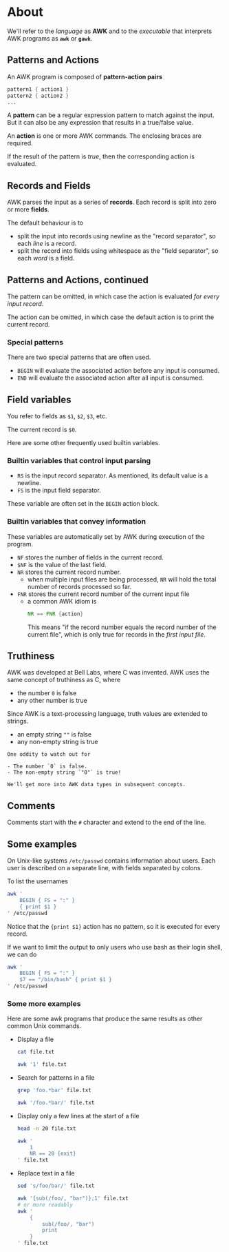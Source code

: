 # About

We'll refer to the _language_ as **AWK** and to the _executable_ that interprets AWK programs as **`awk`** or **`gawk`**.

## Patterns and Actions

An AWK program is composed of **pattern-action pairs**

```awk
pattern1 { action1 }
pattern2 { action2 }
...
```

A **pattern** can be a regular expression pattern to match against the input.
But it can also be any expression that results in a true/false value.

An **action** is one or more AWK commands.
The enclosing braces are required.

If the result of the pattern is _true_, then the corresponding action is evaluated.

## Records and Fields

AWK parses the input as a series of **records**.
Each record is split into zero or more **fields**.

The default behaviour is to 

- split the input into records using newline as the "record separator", so each _line_ is a record.
- split the record into fields using whitespace as the "field separator", so each _word_ is a field.

## Patterns and Actions, continued

The pattern can be omitted, in which case the action is evaluated _for every input record_.

The action can be omitted, in which case the default action is to print the current record.

### Special patterns

There are two special patterns that are often used.

- `BEGIN` will evaluate the associated action before any input is consumed.
- `END` will evaluate the associated action after all input is consumed.

## Field variables

You refer to fields as `$1`, `$2`, `$3`, etc.

The current record is `$0`.

Here are some other frequently used builtin variables.

### Builtin variables that control input parsing

- `RS` is the input record separator. As mentioned, its default value is a newline.
- `FS` is the input field separator. 

These variable are often set in the `BEGIN` action block.

### Builtin variables that convey information 

These variables are automatically set by AWK during execution of the program.

- `NF` stores the number of fields in the current record.
- `$NF` is the value of the last field.
- `NR` stores the current record number.
  - when multiple input files are being processed, `NR` will hold the total number of records processed so far.
- `FNR` stores the current record number of the current input file
  - a common AWK idiom is
    ```awk
    NR == FNR {action}
    ```
    This means "if the record number equals the record number of the current file", which is only true for records in the _first input file_.

## Truthiness

AWK was developed at Bell Labs, where C was invented. 
AWK uses the same concept of truthiness as C, where

- the number `0` is false
- any other number is true

Since AWK is a text-processing language, truth values are extended to strings.

- an empty string `""` is false
- any non-empty string is true

~~~~exercism/caution
One oddity to watch out for

- The number `0` is false.
- The non-empty string `"0"` is true!

We'll get more into AWK data types in subsequent concepts.
~~~~

## Comments

Comments start with the `#` character and extend to the end of the line.

## Some examples

On Unix-like systems `/etc/passwd` contains information about users. 
Each user is described on a separate line, with fields separated by colons.

To list the usernames

```sh
awk '
    BEGIN { FS = ":" }
    { print $1 }
' /etc/passwd
```

Notice that the `{print $1}` action has no pattern, so it is executed for every record.

If we want to limit the output to only users who use bash as their login shell, we can do

```sh
awk '
    BEGIN { FS = ":" }
    $7 == "/bin/bash" { print $1 }
' /etc/passwd
```

### Some more examples

Here are some awk programs that produce the same results as other common Unix commands.

- Display a file

    ```sh
    cat file.txt

    awk '1' file.txt
    ```

- Search for patterns in a file

    ```sh
    grep 'foo.*bar' file.txt

    awk '/foo.*bar/' file.txt
    ```

- Display only a few lines at the start of a file

    ```sh
    head -n 20 file.txt

    awk '
        1
        NR == 20 {exit}
    ' file.txt
    ```

- Replace text in a file

    ```sh
    sed 's/foo/bar/' file.txt

    awk '{sub(/foo/, "bar")};1' file.txt
    # or more readably
    awk '
        {
            sub(/foo/, "bar")
            print
        }
    ' file.txt
    ```
